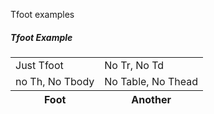 Tfoot examples

<section>
  <h5>Tfoot Example</h5>
    <table>
      <tbody>
        <tr>
          <td>Just Tfoot</td>
          <td>No Tr, No Td</td>
        </tr>
        <tr>
          <td>no Th, No Tbody</td>
          <td>No Table, No Thead</td>
        </tr>
      </tbody>
      <Tfoot>
        <tr>
          <th>Foot</th>
          <th>Another</th>
        </tr>
      </Tfoot>
    </table>
</section>